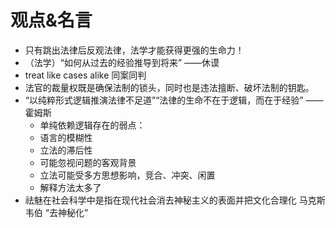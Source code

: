 <!--
 * @Description: 说明
 * @Author: Marcel
 * @Date: 2021-08-04 23:38:45
-->

# 观点&名言

- 只有跳出法律后反观法律，法学才能获得更强的生命力！
- （法学）“如何从过去的经验推导到将来”  ——休谟
- treat like cases alike  同案同判
- 法官的裁量权既是确保法制的锁头，同时也是违法擅断、破坏法制的钥匙。
- “以纯粹形式逻辑推演法律不足道”“法律的生命不在于逻辑，而在于经验”  ——霍姆斯
  - 单纯依赖逻辑存在的弱点：
  - 语言的模糊性
  - 立法的滞后性
  - 可能忽视问题的客观背景
  - 立法可能受多方思想影响，竞合、冲突、闲置
  - 解释方法太多了
- 祛魅在社会科学中是指在现代社会消去神秘主义的表面并把文化合理化  马克斯韦伯  “去神秘化”